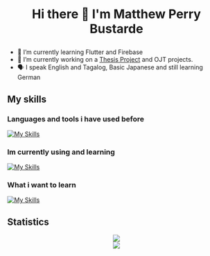 # <p align="center"> Hi there 👋 I'm Matthew Perry Bustarde </p>
- 🌱 I’m currently learning Flutter and Firebase
- 🔭 I’m currently working on a <a href="https://github.com/KyleChristian1721/ThesisProject">Thesis Project</a> and OJT projects.
- 🗣️ I speak English and Tagalog, Basic Japanese and still learning German

## My skills
### Languages and tools i have used before
[![My Skills](https://skillicons.dev/icons?i=html,css,js,php,mysql,py,c,cs,cpp,git)](https://skillicons.dev)
### Im currently using and learning
[![My Skills](https://skillicons.dev/icons?i=firebase,flutter,unity,github,vscode)](https://skillicons.dev)
### What i want to learn
[![My Skills](https://skillicons.dev/icons?i=graphql,react,tensorflow,postman)](https://skillicons.dev)

## Statistics
<div class='container' style="text-align: center">
<img class="img" src="https://github-readme-stats.vercel.app/api?username=mpbstrd&show_icons=true&theme=tokyonight&showicons=true" /> <br>
<!-- <img class="img" src="https://github-readme-stats.vercel.app/api/top-langs/?username=mpbstrd&langs_count=5&theme=tokyonight&layout=compact" /> <br>-->
<img class="img" src="https://streak-stats.demolab.com/?user=mpbstrd&theme=dark" />
</div>
